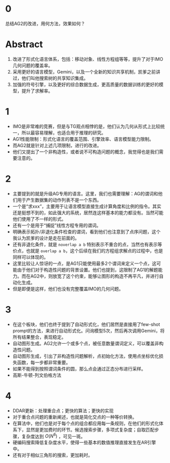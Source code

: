 # 0

总结AG2的改进，用何方法，效果如何？

# Abstract

1. 改进了形式化语言体系，包括：移动对象、线性方程组等等，提升了对于IMO几何问题的覆盖率。
2. 采用更好的语言模型，Gemini，以及一个全新的知识共享机制，凯爹之前讲过，他们叫他搜索树的共享知识集成。
3. 加强的符号引擎，以及更好的综合数据生成，更高质量的数据训练的更好的模型，提升了求解率。

# 1

- IMO是非常难的竞赛，但是与TG观点相悖的是，他们认为几何从形式上比较统一，所以最容易理解，也适合用于推理的研究。
- AG1性能限制：形式化语言的覆盖范围、引擎效率、语言模型能力限制。
- 而AG2就是针对上述几项限制，进行的改进。
- 他们又提出了一个非构造性，或者说不可构造问题的概念，我觉得也是我们需要注意的。

# 2

- 主要提到的就是升级AG专用的语言。这里，我们也需要理解：AG的谓词和他们用于产生数据集的动作列表不是一个东西。
- 一个是“求xxx”，主要用于让语言模型直接生成计算角度和比例的指令。其实还是挺想不到的，如此强大的系统，居然连这样基本的能力都没有。当然可能他们使用了不一样的形式。
- 还有一个是用于“捕捉”线性方程专用的谓词。
- 明确表示拓扑/非退化条件检查的谓词，看到他们也注意到了点序问题，这个我认为凯爹的设计是走在前面的。
- 还有非退化条件，就是 `noverlap a b` 特别表示不重合的点，当然也有表示等价点，也就是 `overlap a b`，这个后续在我们的方程组求解点的过程中，也是同样可以体现的。
- 这里比较让人惊讶的一点，是AG1只能使用最多2个谓词来定义一个点，这可能由于他们对于构造性问题的背景设置。他们也提到，这限制了AG1的解题能力。而在AG2中，则放宽了这个约束，能够让图形的构造不再平凡，并进行自动化生成。
- 但是即便是这样，他们也没有完整覆盖IMO的几何问题。

# 3

- 在这个板块，他们也终于提到了自动形式化，他们居然是直接用了few-shot prompt的方法，来进行自动形式化。问询模型5次，然后再次调用Gemini，将所有结果整合，表现稳定。
- 自动图形生成。AG2允许一个或多个点，被任意数量谓词定义，可以覆盖非构造性问题。
- 自动图形生成，引出了非构造性问题解析，点初始化方法，使用点坐标优化损失函数，每一步都非常重要。
- 如果不能得到按照谓词条件的圆，那么点会通过正态分布进行采样。
- 高斯-牛顿-列文伯格方法

# 4

- DDAR更新：处理重合点；更快的算法；更快的实现
- 对于重合点问题的重新阐述，也就是简化交点的一种等价转换。
- 在算法中，他们也是对于每个点的组合都应用每一条规则，在他们的形式化体系下，显然是更加费时的环节。候选搜索步骤，多项式复杂度；自取匹配步骤，复杂度达到 $O(N^8)$ ，可见一斑。
- 硬编码搜索降低复杂度水平，使得一些基本的数值推理直接发生在AR引擎中。
- 还有对于相似三角形的搜索，更加耗时。